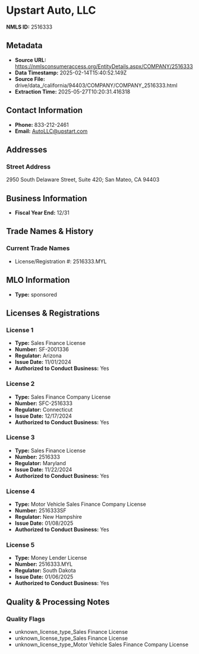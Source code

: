 # Upstart Auto, LLC

**NMLS ID:** 2516333

## Metadata
- **Source URL:** https://nmlsconsumeraccess.org/EntityDetails.aspx/COMPANY/2516333
- **Data Timestamp:** 2025-02-14T15:40:52.149Z
- **Source File:** drive/data_/california/94403/COMPANY/COMPANY_2516333.html
- **Extraction Time:** 2025-05-27T10:20:31.416318

## Contact Information
- **Phone:** 833-212-2461
- **Email:** AutoLLC@upstart.com

## Addresses
### Street Address
2950 South Delaware Street, Suite 420; San Mateo, CA 94403

## Business Information
- **Fiscal Year End:** 12/31

## Trade Names & History
### Current Trade Names
- License/Registration #: 2516333.MYL

## MLO Information
- **Type:** sponsored

## Licenses & Registrations

### License 1
- **Type:** Sales Finance License
- **Number:** SF-2001336
- **Regulator:** Arizona
- **Issue Date:** 11/01/2024
- **Authorized to Conduct Business:** Yes

### License 2
- **Type:** Sales Finance Company License
- **Number:** SFC-2516333
- **Regulator:** Connecticut
- **Issue Date:** 12/17/2024
- **Authorized to Conduct Business:** Yes

### License 3
- **Type:** Sales Finance License
- **Number:** 2516333
- **Regulator:** Maryland
- **Issue Date:** 11/22/2024
- **Authorized to Conduct Business:** Yes

### License 4
- **Type:** Motor Vehicle Sales Finance Company License
- **Number:** 2516333SF
- **Regulator:** New Hampshire
- **Issue Date:** 01/08/2025
- **Authorized to Conduct Business:** Yes

### License 5
- **Type:** Money Lender License
- **Number:** 2516333.MYL
- **Regulator:** South Dakota
- **Issue Date:** 01/06/2025
- **Authorized to Conduct Business:** Yes

## Quality & Processing Notes
### Quality Flags
- unknown_license_type_Sales Finance License
- unknown_license_type_Sales Finance License
- unknown_license_type_Motor Vehicle Sales Finance Company License
